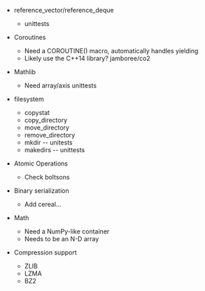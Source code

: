 - reference_vector/reference_deque
    - unittests

- Coroutines
    - Need a COROUTINE() macro, automatically handles yielding
    - Likely use the C++14 library? jamboree/co2    

- Mathlib
    - Need array/axis unittests

- filesystem
    - copystat
    - copy_directory
    - move_directory
    - remove_directory
    - mkdir -- unitests
    - makedirs -- unittests

- Atomic Operations
    - Check boltsons

- Binary serialization
    - Add cereal...

- Math
    - Need a NumPy-like container
    - Needs to be an N-D array

- Compression support
    - ZLIB
    - LZMA
    - BZ2
